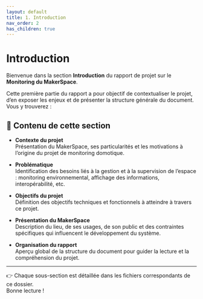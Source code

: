 ```yaml
---
layout: default
title: 1. Introduction
nav_order: 2
has_children: true
---
```


# Introduction

Bienvenue dans la section **Introduction** du rapport de projet sur le **Monitoring du MakerSpace**.

Cette première partie du rapport a pour objectif de contextualiser le projet, d’en exposer les enjeux et de présenter la structure générale du document. Vous y trouverez :

## 📌 Contenu de cette section

- **Contexte du projet**  
  Présentation du MakerSpace, ses particularités et les motivations à l’origine du projet de monitoring domotique.

- **Problématique**  
  Identification des besoins liés à la gestion et à la supervision de l’espace : monitoring environnemental, affichage des informations, interopérabilité, etc.

- **Objectifs du projet**  
  Définition des objectifs techniques et fonctionnels à atteindre à travers ce projet.

- **Présentation du MakerSpace**  
  Description du lieu, de ses usages, de son public et des contraintes spécifiques qui influencent le développement du système.

- **Organisation du rapport**  
  Aperçu global de la structure du document pour guider la lecture et la compréhension du projet.

---

👉 Chaque sous-section est détaillée dans les fichiers correspondants de ce dossier.  
Bonne lecture !

